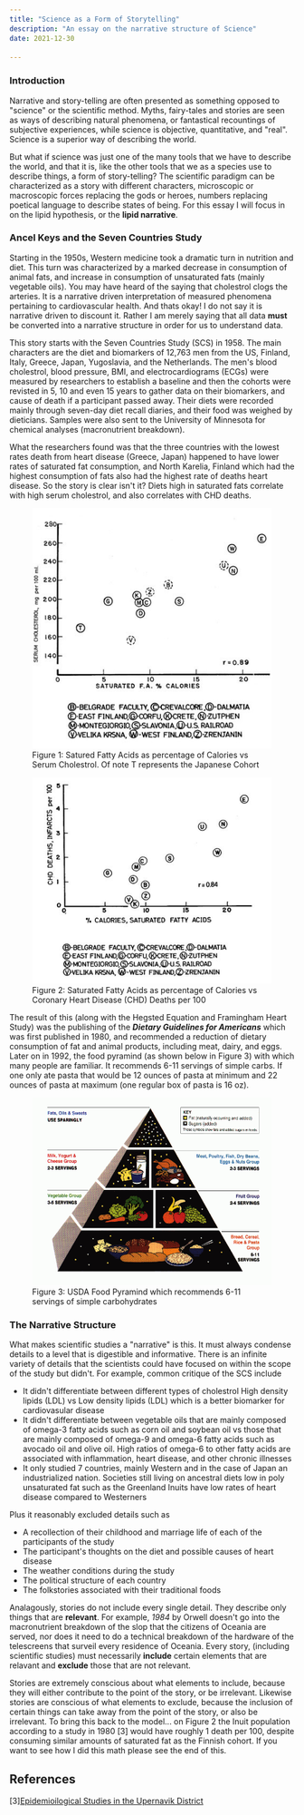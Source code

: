 ```yaml
---
title: "Science as a Form of Storytelling"
description: "An essay on the narrative structure of Science"
date: 2021-12-30

---
```


### Introduction

Narrative and story-telling are often presented as something opposed to "science" or the scientific method. Myths, fairy-tales and stories are seen as ways of describing natural phenomena, or fantastical recountings of subjective experiences, while science is objective, quantitative, and "real". Science is a superior way of describing the world.

But what if science was just one of the many tools that we have to describe the world, and that it is, like the other tools that we as a species use to describe things, a form of story-telling? The scientific paradigm can be characterized as a story with different characters, microscopic or macroscopic forces replacing the gods or heroes, numbers replacing poetical language to describe states of being. For this essay I will focus in on the lipid hypothesis, or the **lipid narrative**.

### Ancel Keys and the Seven Countries Study

Starting in the 1950s, Western medicine took a dramatic turn in nutrition and diet. This turn was characterized by a marked decrease in consumption of animal fats, and increase in consumption of unsaturated fats (mainly vegetable oils). You may have heard of the saying that cholestrol clogs the arteries. It is a narrative driven interpretation of measured phenomena pertaining to cardiovascular health. And thats okay! I do not say it is narrative driven to discount it. Rather I am merely saying that all data **must** be converted into a narrative structure in order for us to understand data.

This story starts with the Seven Countries Study (SCS) in 1958. The main characters are the diet and biomarkers of 12,763 men from the US, Finland, Italy, Greece, Japan, Yugoslavia, and the Netherlands. The men's blood cholestrol, blood pressure, BMI, and electrocardiograms (ECGs) were measured by researchers to establish a baseline and then the cohorts were revisted in 5, 10 and even 15 years to gather data on their biomarkers, and cause of death if a participant passed away. Their diets were recorded mainly through seven-day diet recall diaries, and their food was weighed by dieticians. Samples were also sent to the University of Minnesota for chemical analyses (macronutrient breakdown).

What the researchers found was that the three countries with the lowest rates death from heart disease (Greece, Japan) happened to have lower rates of saturated fat consumption, and North Karelia, Finland which had the highest consumption of fats also had the highest rate of deaths heart disease. So the story is clear isn't it? Diets high in saturated fats correlate with high serum cholestrol, and also correlates with CHD deaths.

<figure>
	<img src="/images/fat/Keys_saturated-fat-and-serum-cholesterol.jpg">
	<figcaption> Figure 1: Satured Fatty Acids as percentage of Calories vs Serum Cholestrol. Of note T represents the Japanese Cohort </figcaption>
</figure>

<figure>
	<img src="/images/fat/trend_saturated_fat_cholesterol.jpg">
	<figcaption> Figure 2: Saturated Fatty Acids as percentage of Calories vs Coronary Heart Disease (CHD) Deaths per 100 </figcaption>
</figure>

The result of this (along with the Hegsted Equation and Framingham Heart Study) was the publishing of the ***Dietary Guidelines for Americans*** which was first published in 1980, and recommended a reduction of dietary consumption of fat and animal products, including meat, dairy, and eggs. Later on in 1992, the food pyramind (as shown below in Figure 3) with which many people are familiar. It recommends 6-11 servings of simple carbs. If one only ate pasta that would be 12 ounces of pasta at minimum and 22 ounces of pasta at maximum (one regular box of pasta is 16 oz).  

<figure>
	<img src="/images/fat/USDA_Food_pyramid.gif">
	<figcaption> Figure 3: USDA Food Pyramind which recommends 6-11 servings of simple carbohydrates </figcaption>
</figure>

### The Narrative Structure

What makes scientific studies a "narrative" is this. It must always condense details to a level that is digestible and informative. There is an infinite variety of details that the scientists could have focused on within the scope of the study but didn't. For example, common critique of the SCS include

* It didn't differentiate between different types of cholestrol High density lipids (LDL) vs Low density lipids (LDL) which is a better biomarker for cardiovasular disease
* It didn't differentiate between vegetable oils that are mainly composed of omega-3 fatty acids such as corn oil and soybean oil vs those that are mainly composed of omega-9 and omega-6 fatty acids such as avocado oil and olive oil. High ratios of omega-6 to other fatty acids are associated with inflammation, heart disease, and other chronic illnesses
* It only studied 7 countries, mainly Western and in the case of Japan an industrialized nation. Societies still living on ancestral diets low in poly unsaturated fat such as the Greenland Inuits have low rates of heart disease compared to Westerners

Plus it reasonably excluded details such as
* A recollection of their childhood and marriage life of each of the participants of the study
* The participant's thoughts on the diet and possible causes of heart disease
* The weather conditions during the study
* The political structure of each country
* The folkstories associated with their traditional foods

Analagously, stories do not include every single detail. They describe only things that are **relevant**. For example, *1984* by Orwell doesn't go into the macronutrient breakdown of the slop that the citizens of Oceania are served, nor does it need to do a technical breakdown of the hardware of the telescreens that surveil every residence of Oceania. Every story, (including scientific studies) must necessarily **include** certain elements that are relavant and **exclude** those that are not relevant.

Stories are extremely conscious about what elements to include, because they will either contribute to the point of the story, or be irrelevant. Likewise stories are conscious of what elements to exclude, because the inclusion of certain things can take away from the point of the story, or also be irrelevant. To bring this back to the model... on Figure 2 the Inuit population according to a study in 1980 [3] would have roughly 1 death per 100, despite consuming similar amounts of saturated fat as the Finnish cohort. If you want to see how I did this math please see the end of this.


## References
[3][Epidemioilogical Studies in the Upernavik District](https://www.researchgate.net/publication/328928562_Epidemioilogical_Studies_in_the_Upernavik_District?enrichId=rgreq-c47893d5d71a6c3fe9b6d5904728284c-XXX&enrichSource=Y292ZXJQYWdlOzMyODkyODU2MjtBUzo2OTI4MDY1NDQ3OTc2OThAMTU0MjE4OTM2MDMxNA%3D%3D&el=1_x_2&_esc=publicationCoverPdf)
